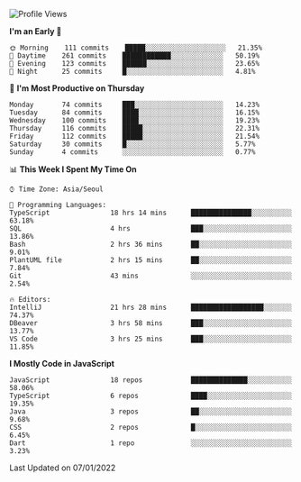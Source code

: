<!--START_SECTION:waka-->
![Profile Views](http://img.shields.io/badge/Profile%20Views-141-blue)

**I'm an Early 🐤** 

```text
🌞 Morning    111 commits    █████░░░░░░░░░░░░░░░░░░░░   21.35% 
🌆 Daytime    261 commits    ████████████░░░░░░░░░░░░░   50.19% 
🌃 Evening    123 commits    ██████░░░░░░░░░░░░░░░░░░░   23.65% 
🌙 Night      25 commits     █░░░░░░░░░░░░░░░░░░░░░░░░   4.81%

```
📅 **I'm Most Productive on Thursday** 

```text
Monday       74 commits     ███░░░░░░░░░░░░░░░░░░░░░░   14.23% 
Tuesday      84 commits     ████░░░░░░░░░░░░░░░░░░░░░   16.15% 
Wednesday    100 commits    ████░░░░░░░░░░░░░░░░░░░░░   19.23% 
Thursday     116 commits    █████░░░░░░░░░░░░░░░░░░░░   22.31% 
Friday       112 commits    █████░░░░░░░░░░░░░░░░░░░░   21.54% 
Saturday     30 commits     █░░░░░░░░░░░░░░░░░░░░░░░░   5.77% 
Sunday       4 commits      ░░░░░░░░░░░░░░░░░░░░░░░░░   0.77%

```


📊 **This Week I Spent My Time On** 

```text
⌚︎ Time Zone: Asia/Seoul

💬 Programming Languages: 
TypeScript               18 hrs 14 mins      ███████████████░░░░░░░░░░   63.18% 
SQL                      4 hrs               ███░░░░░░░░░░░░░░░░░░░░░░   13.86% 
Bash                     2 hrs 36 mins       ██░░░░░░░░░░░░░░░░░░░░░░░   9.01% 
PlantUML file            2 hrs 15 mins       ██░░░░░░░░░░░░░░░░░░░░░░░   7.84% 
Git                      43 mins             ░░░░░░░░░░░░░░░░░░░░░░░░░   2.54%

🔥 Editors: 
IntelliJ                 21 hrs 28 mins      ██████████████████░░░░░░░   74.37% 
DBeaver                  3 hrs 58 mins       ███░░░░░░░░░░░░░░░░░░░░░░   13.77% 
VS Code                  3 hrs 25 mins       ███░░░░░░░░░░░░░░░░░░░░░░   11.85%

```

**I Mostly Code in JavaScript** 

```text
JavaScript               18 repos            ██████████████░░░░░░░░░░░   58.06% 
TypeScript               6 repos             ████░░░░░░░░░░░░░░░░░░░░░   19.35% 
Java                     3 repos             ██░░░░░░░░░░░░░░░░░░░░░░░   9.68% 
CSS                      2 repos             █░░░░░░░░░░░░░░░░░░░░░░░░   6.45% 
Dart                     1 repo              ░░░░░░░░░░░░░░░░░░░░░░░░░   3.23%

```



 Last Updated on 07/01/2022
<!--END_SECTION:waka-->
